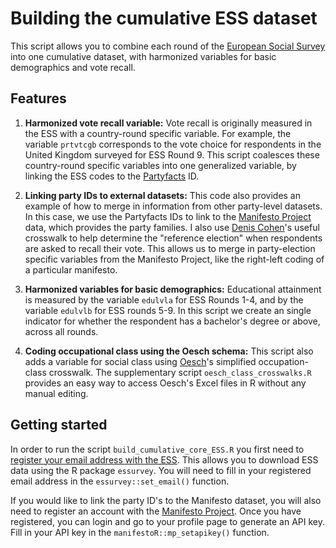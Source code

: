 # Building the cumulative ESS dataset

This script allows you to combine each round of the [European Social Survey](https://www.europeansocialsurvey.org/) into one cumulative dataset, with harmonized variables for basic demographics and vote recall.

## Features

1. **Harmonized vote recall variable:** Vote recall is originally measured in the ESS with a country-round specific variable. For example, the variable `prtvtcgb` corresponds to the vote choice for respondents in the United Kingdom surveyed for ESS Round 9. This script coalesces these country-round specific variables into one generalized variable, by linking the ESS codes to the [Partyfacts](https://partyfacts.herokuapp.com/) ID. 

2. **Linking party IDs to external datasets:** This code also provides an example of how to merge in information from other party-level datasets. In this case, we use the Partyfacts IDs to link to the [Manifesto Project](https://manifesto-project.wzb.eu/) data, which provides the party families. I also use [Denis Cohen](https://github.com/denis-cohen/ess-election-dates)'s useful crosswalk to help determine the "reference election" when respondents are asked to recall their vote. This allows us to merge in party-election specific variables from the Manifesto Project, like the right-left coding of a particular manifesto.

3. **Harmonized variables for basic demographics:** Educational attainment is measured by the variable `edulvla` for ESS Rounds 1-4, and by the variable `edulvlb` for ESS rounds 5-9. In this script we create an single indicator for whether the respondent has a bachelor's degree or above, across all rounds.

4. **Coding occupational class using the Oesch schema:** This script also adds a variable for social class using [Oesch](http://people.unil.ch/danieloesch/scripts/)'s simplified occupation-class crosswalk. The supplementary script `oesch_class_crosswalks.R` provides an easy way to access Oesch's Excel files in R without any manual editing.

## Getting started

In order to run the script `build_cumulative_core_ESS.R` you first need to [register your email address with the ESS](http://www.europeansocialsurvey.org/user/new). This allows you to download ESS data using the R package `essurvey`. You will need to fill in your registered email address in the `essurvey::set_email()` function.  

If you would like to link the party ID's to the Manifesto dataset, you will also need to register an account with the [Manifesto Project](https://manifesto-project.wzb.eu/signup). Once you have registered, you can login and go to your profile page to generate an API key. Fill in your API key in the `manifestoR::mp_setapikey()` function.
